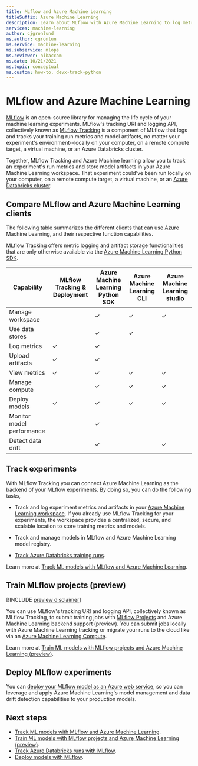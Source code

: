 ```yaml
---
title: MLflow and Azure Machine Learning
titleSuffix: Azure Machine Learning
description: Learn about MLflow with Azure Machine Learning to log metrics and artifacts from ML models, and deploy your ML models as a web service.
services: machine-learning
author: cjgronlund
ms.author: cgronlun
ms.service: machine-learning
ms.subservice: mlops
ms.reviewer: nibaccam
ms.date: 10/21/2021
ms.topic: conceptual
ms.custom: how-to, devx-track-python
---
```


# MLflow and Azure Machine Learning

[MLflow](https://www.mlflow.org) is an open-source library for managing the life cycle of your machine learning experiments.  MLflow's tracking URI and logging API, collectively known as [MLflow Tracking](https://mlflow.org/docs/latest/quickstart.html#using-the-tracking-api) is a component of MLflow that logs and tracks your training run metrics and model artifacts, no matter your experiment's environment--locally on your computer, on a remote compute target, a virtual machine, or an Azure Databricks cluster. 

Together, MLflow Tracking and Azure Machine learning allow you to track an experiment's run metrics and store model artifacts in your Azure Machine Learning workspace. That experiment could've been run locally on your computer, on a remote compute target, a virtual machine, or an [Azure Databricks cluster](how-to-use-mlflow-azure-databricks.md). 

## Compare MLflow and Azure Machine Learning clients

 The following table summarizes the different clients that can use Azure Machine Learning, and their respective function capabilities.

 MLflow Tracking offers metric logging and artifact storage functionalities that are only otherwise available via the [Azure Machine Learning Python SDK](/python/api/overview/azure/ml/intro).

| Capability | MLflow Tracking & Deployment | Azure Machine Learning Python SDK |  Azure Machine Learning CLI | Azure Machine Learning studio|
|---|---|---|---|---|
| Manage workspace |   | ✓ | ✓ | ✓ |
| Use data stores  |   | ✓ | ✓ | |
| Log metrics      | ✓ | ✓ |   | |
| Upload artifacts | ✓ | ✓ |   | |
| View metrics     | ✓ | ✓ | ✓ | ✓ |
| Manage compute   |   | ✓ | ✓ | ✓ |
| Deploy models    | ✓ | ✓ | ✓ | ✓ |
|Monitor model performance||✓|  |   |
| Detect data drift |   | ✓ |   | ✓ |


## Track experiments

With MLflow Tracking you can connect Azure Machine Learning as the backend of your MLflow experiments. By doing so, you can do the following tasks,

+ Track and log experiment metrics and artifacts in your [Azure Machine Learning workspace](./concept-azure-machine-learning-architecture.md#workspace). If you already use MLflow Tracking for your experiments, the workspace provides a centralized, secure, and scalable location to store training metrics and models. 

+ Track and manage models in MLflow and Azure Machine Learning model registry.

+ [Track Azure Databricks training runs](how-to-use-mlflow-azure-databricks.md).

Learn more at [Track ML models with MLflow and Azure Machine Learning](how-to-use-mlflow.md). 

## Train MLflow projects (preview)

[!INCLUDE [preview disclaimer](../../includes/machine-learning-preview-generic-disclaimer.md)]

You can use MLflow's tracking URI and logging API, collectively known as MLflow Tracking, to submit training jobs with [MLflow Projects](https://www.mlflow.org/docs/latest/projects.html) and Azure Machine Learning backend support (preview). You can submit jobs locally with Azure Machine Learning tracking or migrate your runs to the cloud like via an [Azure Machine Learning Compute](./how-to-create-attach-compute-cluster.md).

Learn more at [Train ML models with MLflow projects and Azure Machine Learning (preview)](how-to-train-mlflow-projects.md).

## Deploy MLflow experiments

You can [deploy your MLflow model as an Azure web service](how-to-deploy-mlflow-models.md), so you can leverage and apply Azure Machine Learning's model management and data drift detection capabilities to your production models.

## Next steps
* [Track ML models with MLflow and Azure Machine Learning](how-to-use-mlflow.md). 
* [Train ML models with MLflow projects and Azure Machine Learning (preview)](how-to-train-mlflow-projects.md).
* [Track Azure Databricks runs with MLflow](how-to-use-mlflow-azure-databricks.md).
* [Deploy models with MLflow](how-to-deploy-mlflow-models.md).


